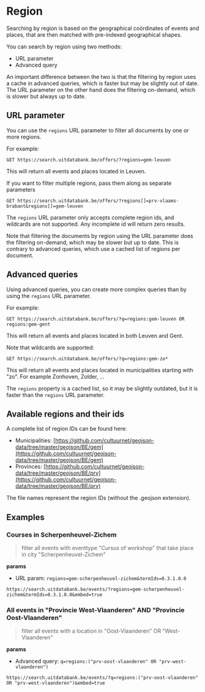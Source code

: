 # Region

Searching by region is based on the geographical coördinates of events and places, that are then matched with pre-indexed geographical shapes.

You can search by region using two methods:

* URL parameter
* Advanced query

An important difference between the two is that the filtering by region uses a cache in advanced queries, which is faster but may be slightly out of date. The URL parameter on the other hand does the filtering on-demand, which is slower but always up to date.

## URL parameter

You can use the `regions` URL parameter to filter all documents by one or more regions.

For example:

```
GET https://search.uitdatabank.be/offers/?regions=gem-leuven
```

This will return all events and places located in Leuven.

If you want to filter multiple regions, pass them along as separate parameters
```
GET https://search.uitdatabank.be/offers/?regions[]=prv-vlaams-brabant&regions[]=gem-leuven
```

The `regions` URL parameter only accepts complete region ids, and wildcards are not supported. Any incomplete id will return zero results.

Note that filtering the documents by region using the URL parameter does the filtering on-demand, which may be slower but up to date. This is contrary to advanced queries, which use a cached list of regions per document.

## Advanced queries

Using advanced queries, you can create more complex queries than by using the `regions` URL parameter.

For example:

```
GET https://search.uitdatabank.be/offers/?q=regions:gem-leuven OR regions:gem-gent
```

This will return all events and places located in both Leuven and Gent.

Note that wildcards are supported:

```
GET https://search.uitdatabank.be/offers/?q=regions:gem-zo*
```

This will return all events and places located in municipalities starting with "zo". For example Zonhoven, Zolder, ...

The `regions` property is a cached list, so it may be slightly outdated, but it is faster than the `regions` URL parameter.

## Available regions and their ids

A complete list of region IDs can be found here:

* Municipalities: [https://github.com/cultuurnet/geojson-data/tree/master/geojson/BE/gem](https://github.com/cultuurnet/geojson-data/tree/master/geojson/BE/gem)
* Provinces: [https://github.com/cultuurnet/geojson-data/tree/master/geojson/BE/prv](https://github.com/cultuurnet/geojson-data/tree/master/geojson/BE/prv)

The file names represent the region IDs \(without the .geojson extension\).



## Examples

### Courses in Scherpenheuvel-Zichem
> filter all events with eventtype "Cursus of workshop" that take place in city "Scherpenheuvel-Zichem"

**params**
* URL param: `regions=gem-scherpenheuvel-zichem&termIds=0.3.1.0.0`

``` 
https://search.uitdatabank.be/events/?regions=gem-scherpenheuvel-zichem&termIds=0.3.1.0.0&embed=true
```

### All events in "Provincie West-Vlaanderen" AND "Provincie Oost-Vlaanderen"
> filter all events with a location in "Oost-Vlaanderen" OR "West-Vlaanderen"

**params**
* Advanced query: `q=regions:("prv-oost-vlaanderen" OR "prv-west-vlaanderen")`

``` 
https://search.uitdatabank.be/events/?q=regions:("prv-oost-vlaanderen" OR "prv-west-vlaanderen")&embed=true
```
